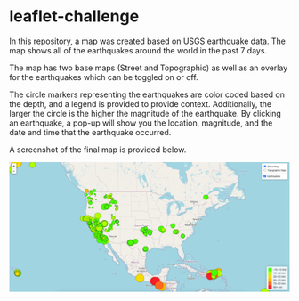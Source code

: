 # leaflet-challenge

In this repository, a map was created based on USGS earthquake data. The map shows all of the earthquakes around the world in the past 7 days.

The map has two base maps (Street and Topographic) as well as an overlay for the earthquakes which can be toggled on or off.

The circle markers representing the earthquakes are color coded based on the depth, and a legend is provided to provide context. Additionally, the larger the circle is the higher the magnitude of the earthquake. By clicking an earthquake, a pop-up will show you the location, magnitude, and the date and time that the earthquake occurred.

A screenshot of the final map is provided below.

![Screenshot](earthquake_map.png)